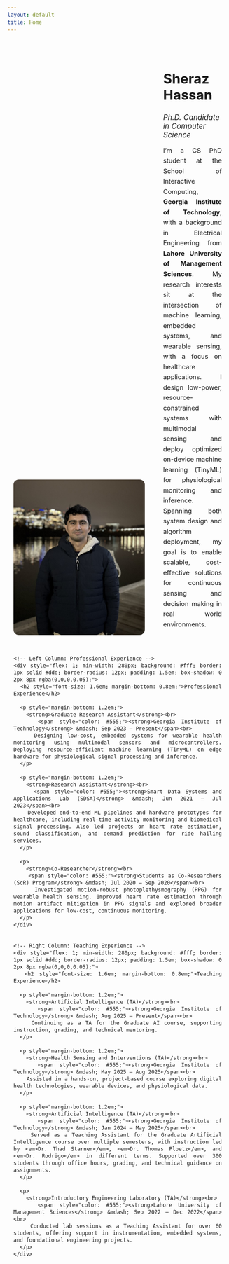```yaml
---
layout: default
title: Home
---
```


<div style="display: flex; flex-wrap: wrap; align-items: flex-end; gap: 3em;  padding: 2em 1em;">
  <div style="flex: 0 0 300px;">
    <img src="/assets/images/profile.jpg" alt="Sheraz Hassan" style="width: 100%; border-radius: 12px; object-fit: cover;">
  </div>
  <div style="flex: 1; align-self: flex-end;">
    <h1 style="font-size: 2.2em; margin-bottom: 0.3em;">Sheraz Hassan</h1>
    <h2 style="font-weight: normal; font-size: 1.2em; margin-bottom: 0.6em;"><em>Ph.D. Candidate in Computer Science</em></h2>
    <!-- <p style="margin: 0.5em 0; font-size: 1.05em;">Machine Learning &bull; Embedded Health Sensing &bull; Wearable Computing</p> -->
    <p style="margin-top: 1em; font-size: 1.05em; line-height: 1.6;text-align: justify;">
      I’m a CS PhD student at the School of Interactive Computing, <strong>Georgia Institute of Technology</strong>, with a background in Electrical Engineering from <strong>Lahore University of Management Sciences</strong>. My research interests sit at the intersection of machine learning, embedded systems, and wearable sensing, with a focus on healthcare applications. I design low-power, resource-constrained systems with multimodal sensing and deploy optimized on-device machine learning (TinyML) for physiological monitoring and inference. Spanning both system design and algorithm deployment, my goal is to enable scalable, cost-effective solutions for continuous sensing and decision making in real world environments.
    </p>
  </div>
</div>

<div style=" padding: 0 1em;">
  <div style="display: flex; flex-wrap: wrap; gap: 2em; align-items: stretch;text-align: justify;">

    <!-- Left Column: Professional Experience -->
    <div style="flex: 1; min-width: 280px; background: #fff; border: 1px solid #ddd; border-radius: 12px; padding: 1.5em; box-shadow: 0 2px 8px rgba(0,0,0,0.05);">
      <h2 style="font-size: 1.6em; margin-bottom: 0.8em;">Professional Experience</h2>

      <p style="margin-bottom: 1.2em;">
        <strong>Graduate Research Assistant</strong><br>
        <span style="color: #555;"><strong>Georgia Institute of Technology</strong> &mdash; Sep 2023 – Present</span><br>
        Designing low-cost, embedded systems for wearable health monitoring using multimodal sensors and microcontrollers. Deploying resource-efficient machine learning (TinyML) on edge hardware for physiological signal processing and inference.
      </p>

      <p style="margin-bottom: 1.2em;">
        <strong>Research Assistant</strong><br>
        <span style="color: #555;"><strong>Smart Data Systems and Applications Lab (SDSA)</strong> &mdash; Jun 2021 – Jul 2023</span><br>
        Developed end-to-end ML pipelines and hardware prototypes for healthcare, including real-time activity monitoring and biomedical signal processing. Also led projects on heart rate estimation, sound classification, and demand prediction for ride hailing services.
      </p>

      <p>
        <strong>Co-Researcher</strong><br>
        <span style="color: #555;"><strong>Students as Co-Researchers (ScR) Program</strong> &mdash; Jul 2020 – Sep 2020</span><br>
        Investigated motion-robust photoplethysmography (PPG) for wearable health sensing. Improved heart rate estimation through motion artifact mitigation in PPG signals and explored broader applications for low-cost, continuous monitoring.
      </p>
    </div>


    <!-- Right Column: Teaching Experience -->
    <div style="flex: 1; min-width: 280px; background: #fff; border: 1px solid #ddd; border-radius: 12px; padding: 1.5em; box-shadow: 0 2px 8px rgba(0,0,0,0.05);">
      <h2 style="font-size: 1.6em; margin-bottom: 0.8em;">Teaching Experience</h2>

      <p style="margin-bottom: 1.2em;">
        <strong>Artificial Intelligence (TA)</strong><br>
        <span style="color: #555;"><strong>Georgia Institute of Technology</strong> &mdash; Aug 2025 – Present</span><br>
        Continuing as a TA for the Graduate AI course, supporting instruction, grading, and technical mentoring.
      </p>

      <p style="margin-bottom: 1.2em;">
        <strong>Health Sensing and Interventions (TA)</strong><br>
        <span style="color: #555;"><strong>Georgia Institute of Technology</strong> &mdash; May 2025 – Aug 2025</span><br>
        Assisted in a hands-on, project-based course exploring digital health technologies, wearable devices, and physiological data.
      </p>

      <p style="margin-bottom: 1.2em;">
        <strong>Artificial Intelligence (TA)</strong><br>
        <span style="color: #555;"><strong>Georgia Institute of Technology</strong> &mdash; Jan 2024 – May 2025</span><br>
        Served as a Teaching Assistant for the Graduate Artificial Intelligence course over multiple semesters, with instruction led by <em>Dr. Thad Starner</em>, <em>Dr. Thomas Ploetz</em>, and <em>Dr. Rodrigo</em> in different terms. Supported over 300 students through office hours, grading, and technical guidance on assignments.
      </p>

      <p>
        <strong>Introductory Engineering Laboratory (TA)</strong><br>
        <span style="color: #555;"><strong>Lahore University of Management Sciences</strong> &mdash; Sep 2022 – Dec 2022</span><br>
        Conducted lab sessions as a Teaching Assistant for over 60 students, offering support in instrumentation, embedded systems, and foundational engineering projects.
      </p>
    </div>


  </div>
</div>



